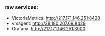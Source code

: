 ### raw services:
  - VictoriaMetrics: http://217.171.146.251:8428
  - vmagent: http://38.180.207.69:8429
  - Grafana: http://217.171.146.251:3000
